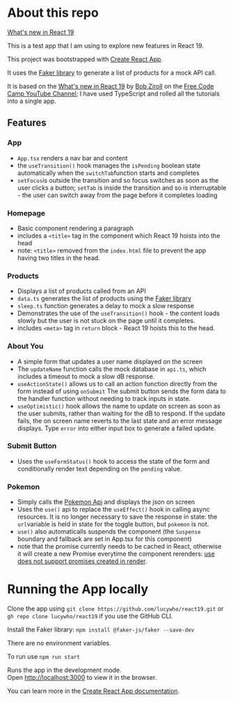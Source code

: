 # About this repo

[What's new in React 19](https://react.dev/blog/2024/12/05/react-19)

This is a test app that I am using to explore new features in React 19.

This project was bootstrapped with [Create React App](https://github.com/facebook/create-react-app).

It uses the [Faker library](https://fakerjs.dev/api/commerce.html#product) to generate a list of products for a mock API call.

It is based on the [What's new in React 19](https://www.youtube.com/watch?v=81uAxzeyL2I) by [Bob Ziroll](https://bsky.app/profile/bobziroll.bsky.social) on the [Free Code Camp YouTube Channel](https://www.youtube.com/@freecodecamp); I have used TypeScript and rolled all the tutorials into a single app.


## Features

### App

- `App.tsx` renders a nav bar and content
- the `useTransition()` hook manages the `isPending` boolean state automatically when the `switchTab`function starts and completes
- `setFocus`is outside the transition and so focus switches as soon as the user clicks a button; `setTab` is inside the transition and so is interruptable - the user can switch away from the page before it completes loading

### Homepage

- Basic component rendering a paragraph
- includes a `<title>` tag in the component which React 19 hoists into the head
- note: `<title>` removed from the `index.html` file to prevent the app having two titles in the head.

### Products

- Displays a list of products called from an API
- `data.ts` generates the list of products using the [Faker library](https://fakerjs.dev/)
- `sleep.ts` function generates a delay to mock a slow response
- Demonstrates the use of the `useTransition()` hook - the content loads slowly but the user is not stuck on the page until it completes.
- includes `<meta>` tag in `return` block - React 19 hoists this to the head.

### About You

- A simple form that updates a user name displayed on the screen
- The `updateName` function calls the mock database in `api.ts`, which includes a timeout to mock a slow dB response.
- `useActionState()` allows us to call an action function directly from the form instead of using `onSubmit` The submit button sends the form data to the handler function without needing to track inputs in state.
- `useOptimistic()` hook allows the name to update on screen as soon as the user submits, rather than waiting for the dB to respond. If the update fails, the on screen name reverts to the last state and an error message displays. Type `error` into either input box to generate a failed update.

### Submit Button

- Uses the `useFormStatus()` hook to access the state of the form and conditionally render text depending on the `pending` value.

### Pokemon

- Simply calls the [Pokemon Api](https://pokeapi.co/api/v2/pokemon/1) and displays the json on screen
- Uses the `use()` api to replace the `useEffect()` hook in calling async resources. It is no longer necessary to save the response in state: the `url`variable is held in state for the toggle button, but `pokemon` is not.
- `use()` also automaticalls suspends the component (the `Suspense` boundary and fallback are set in App.tsx for this component)
- note that the promise currently needs to be cached in React, otherwise it will create a new Promise everytime the component rerenders: [use does not support promises created in render](https://react.dev/blog/2024/12/05/react-19#new-feature-use).

# Running the App locally

Clone the app using `git clone https://github.com/lucywho/react19.git` or `gh repo clone lucywho/react19` if you use the GitHub CLI.

Install the Faker library: `npm install @faker-js/faker --save-dev`

There are no environment variables.

To run use `npm run start`

Runs the app in the development mode.\
Open [http://localhost:3000](http://localhost:3000) to view it in the browser.

You can learn more in the [Create React App documentation](https://facebook.github.io/create-react-app/docs/getting-started).
